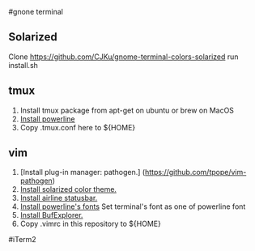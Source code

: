 #gnone terminal
## Solarized
Clone https://github.com/CJKu/gnome-terminal-colors-solarized
run install.sh
## tmux
1. Install tmux package from apt-get on ubuntu or brew on MacOS
2. [Install powerline](https://github.com/Lokaltog/powerline.git)
3. Copy .tmux.conf here to ${HOME}

## vim
1. [Install plug-in manager: pathogen.] (https://github.com/tpope/vim-pathogen)
2. [Install solarized color theme.](http://ethanschoonover.com/solarized/vim-colors-solarized)
3. [Install airline statusbar.](https://github.com/bling/vim-airline)
4. [Install powerline's fonts](https://github.com/Lokaltog/powerline-fonts) Set terminal's font as one of powerline font
6. [Install BufExplorer.](http://www.vim.org/scripts/script.php?script_id=42)
7. Copy .vimrc in this repository to ${HOME}

#iTerm2
